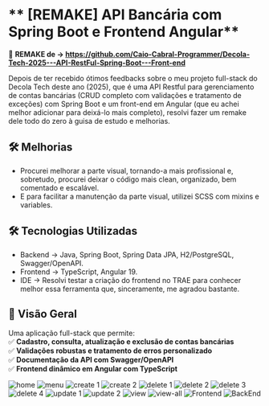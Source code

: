 # ** [REMAKE] API Bancária com Spring Boot e Frontend Angular**  

🚀 **REMAKE de → https://github.com/Caio-Cabral-Programmer/Decola-Tech-2025---API-RestFul-Spring-Boot---Front-end**  

Depois de ter recebido ótimos feedbacks sobre o meu projeto full-stack do Decola Tech deste ano (2025), que é uma API Restful para gerenciamento de contas bancárias (CRUD completo com validações e tratamento de exceções) com Spring Boot e um front-end em Angular (que eu achei melhor adicionar para deixá-lo mais completo), resolvi fazer um remake dele todo do zero à guisa de estudo e melhorias.

## **🛠️ Melhorias**  
- Procurei melhorar a parte visual, tornando-a mais profissional e, sobretudo, procurei deixar o código mais clean, organizado, bem comentado e escalável. 
- E para facilitar a manutenção da parte visual, utilizei SCSS com mixins e variables.

## **🛠️ Tecnologias Utilizadas**  
- Backend → Java, Spring Boot, Spring Data JPA, H2/PostgreSQL, Swagger/OpenAPI.
- Frontend → TypeScript, Angular 19.
- IDE → Resolvi testar a criação do frontend no TRAE para conhecer melhor essa ferramenta que, sinceramente, me agradou bastante. 

## **📌 Visão Geral**  
Uma aplicação full-stack que permite:  
✅ **Cadastro, consulta, atualização e exclusão de contas bancárias**  
✅ **Validações robustas e tratamento de erros personalizado**  
✅ **Documentação da API com Swagger/OpenAPI**  
✅ **Frontend dinâmico em Angular com TypeScript**  

![home](https://github.com/user-attachments/assets/8d911cda-94e5-4175-9240-04414f2640f0)
![menu](https://github.com/user-attachments/assets/cec666bb-92c9-43cb-9074-d0e82ce43b6a)
![create 1](https://github.com/user-attachments/assets/fe90411f-3710-435e-b6a9-d886408743c8)
![create 2](https://github.com/user-attachments/assets/7a446689-0d3e-4f8d-a54f-9485f23fa15e)
![delete 1](https://github.com/user-attachments/assets/c1b04f86-f8ad-4c0f-b01f-c6ebd261cd60)
![delete 2](https://github.com/user-attachments/assets/c05f617b-3ad5-429d-aad0-6dd5e5fcfdd1)
![delete 3](https://github.com/user-attachments/assets/12587f17-c542-454e-a587-26f229328e5f)
![delete 4](https://github.com/user-attachments/assets/19f8927c-eb43-48d1-a27a-d4c69c888510)
![update 1](https://github.com/user-attachments/assets/0e9ab999-7387-431c-8e91-52cfc58b9858)
![update 2](https://github.com/user-attachments/assets/80b946f3-3663-4ecc-b574-d3ece65b43f5)
![view](https://github.com/user-attachments/assets/124914b6-2491-4cdc-82c7-42740980593b)
![view-all](https://github.com/user-attachments/assets/a6a0aac4-07dc-431a-a627-6dc5fb991e46)
![Frontend](https://github.com/user-attachments/assets/174d976b-4ec2-4775-b822-dfd32c2fbdf5)
![BackEnd](https://github.com/user-attachments/assets/942a9a37-7998-4cb0-8aaa-8814abc105fa)
